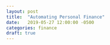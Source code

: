 ```yaml
---
layout: post
title:  "Automating Personal Finance"
date:   2019-05-27 12:00:00 -0500
categories: finance 
draft: true
---
```


